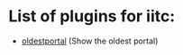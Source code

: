 # List of plugins for iitc:
* [oldestportal](https://github.com/tailot/iitc-plugins/raw/master/oldestportal/oldestportal.user.js) (Show the oldest portal)
